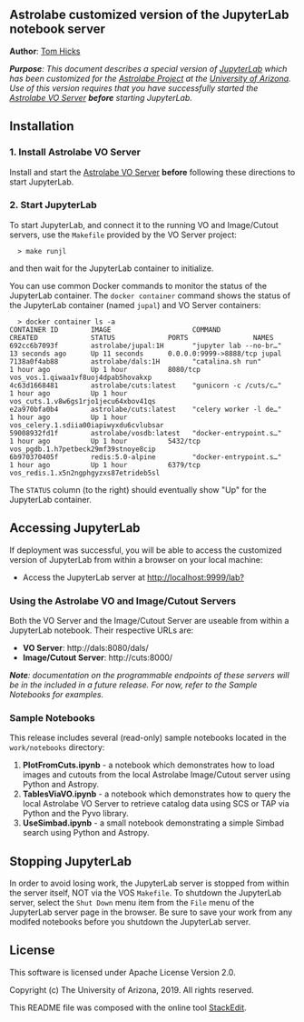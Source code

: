 ﻿
## Astrolabe customized version of the JupyterLab notebook server

**Author**: [Tom Hicks](https://github.com/hickst)

***Purpose**: This document describes a special version of [JupyterLab](https://github.com/jupyterlab/jupyterlab) which has been customized for the [Astrolabe Project](http://astrolabe.arizona.edu/) at the [University of Arizona](http://www.arizona.edu). Use of this version requires that you have successfully started the [Astrolabe VO Server](https://github.com/AstrolabeProject/vos.git) **before** starting JupyterLab.*


## Installation

### 1. Install Astrolabe VO Server

Install and start the [Astrolabe VO Server](https://github.com/AstrolabeProject/vos.git) **before** following these directions to start JupyterLab.


### 2. Start JupyterLab

To start JupyterLab, and connect it to the running VO and Image/Cutout servers, use the `Makefile` provided by the VO Server project:
```
  > make runjl
```
and then wait for the JupyterLab container to initialize.

You can use common Docker commands to monitor the status of the JupyterLab container. The `docker container` command shows the status of the JupyterLab container (named `jupal`) and VO Server containers:
```
  > docker container ls -a
CONTAINER ID        IMAGE                    COMMAND                  CREATED             STATUS             PORTS                NAMES
692cc6b7093f        astrolabe/jupal:1H       "jupyter lab --no-br…"   13 seconds ago      Up 11 seconds      0.0.0.0:9999->8888/tcp jupal
7138a0f4ab88        astrolabe/dals:1H        "catalina.sh run"        1 hour ago          Up 1 hour          8080/tcp             vos_vos.1.qiwaa1vf8uoj4dpab5hovakxp
4c63d1668481        astrolabe/cuts:latest    "gunicorn -c /cuts/c…"   1 hour ago          Up 1 hour                               vos_cuts.1.v8w6gs1rjo1jecu64xbov41qs
e2a970bfa0b4        astrolabe/cuts:latest    "celery worker -l de…"   1 hour ago          Up 1 hour                               vos_celery.1.sdiia00iapiwyxdu6cvlubsar
59008932fd1f        astrolabe/vosdb:latest   "docker-entrypoint.s…"   1 hour ago          Up 1 hour          5432/tcp             vos_pgdb.1.h7petbeck29mf39stnoye8cip
6b970370405f        redis:5.0-alpine         "docker-entrypoint.s…"   1 hour ago          Up 1 hour          6379/tcp             vos_redis.1.x5n2ngphgyzxs87etrideb5sl
```
The `STATUS` column (to the right) should eventually show "Up" for the JupyterLab container.


## Accessing JupyterLab

If deployment was successful, you will be able to access the customized version of JupyterLab from within a browser on your local machine:

  - Access the JupyterLab server at [http://localhost:9999/lab?](http://localhost:9999/lab?)


### Using the Astrolabe VO and Image/Cutout Servers

Both the VO Server and the Image/Cutout Server are useable from within a JupyterLab notebook. Their respective URLs are:

  - **VO Server**: http://dals:8080/dals/
  - **Image/Cutout Server**: http://cuts:8000/

***Note**: documentation on the programmable endpoints of these servers will be in the included in a future release. For now, refer to the Sample Notebooks for examples.*


### Sample Notebooks

This release includes several (read-only) sample notebooks located in the `work/notebooks` directory:

  1. **PlotFromCuts.ipynb** - a notebook which demonstrates how to load images and cutouts from the local Astrolabe Image/Cutout server using Python and Astropy.
  2. **TablesViaVO.ipynb** - a notebook which demonstrates how to query the local Astrolabe VO Server to retrieve catalog data using SCS or TAP via Python and the Pyvo library.
  3. **UseSimbad.ipynb** - a small notebook demonstrating a simple Simbad search using Python and Astropy.


## Stopping JupyterLab

In order to avoid losing work, the JupyterLab server is stopped from within the server itself, NOT via the VOS `Makefile`. To shutdown the JupyterLab server, select the `Shut Down` menu item from the `File` menu of the JupyterLab server page in the browser. Be sure to save your work from any modifed notebooks before you shutdown the JupyterLab server.


## License

This software is licensed under Apache License Version 2.0.

Copyright (c) The University of Arizona, 2019. All rights reserved.

This README file was composed with the online tool [StackEdit](https://stackedit.io/).
